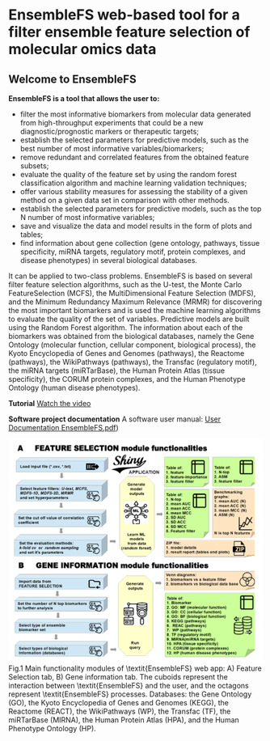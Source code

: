 # EnsembleFS web-based tool for a filter ensemble feature selection of molecular omics data

## Welcome to EnsembleFS
**EnsembleFS is a tool that allows the user to:**
* filter the most informative biomarkers from molecular data generated from high-throughput experiments that could be a new diagnostic/prognostic markers or therapeutic targets;
* establish the selected parameters for predictive models, such as the best number of most informative variables/biomarkers;
* remove redundant and correlated features from the obtained feature subsets;
* evaluate the quality of the feature set by using the random forest classification algorithm and machine learning validation techniques;
* offer various stability measures for assessing the stability of a given method on a given data set in comparison with other methods.
* establish the selected parameters for predictive models, such as the top N number of most informative variables;
* save and visualize the data and model results in the form of plots and tables;
* find information about gene collection (gene ontology, pathways, tissue specificity, miRNA targets, regulatory motif, protein complexes, and disease phenotypes) in several biological databases.

It can be applied to two-class problems. EnsembleFS is based on several filter feature selection algorithms, such as the U-test, the Monte Carlo FeatureSelection (MCFS), the MultiDimensional Feature Selection (MDFS), and the Minimum Redundancy Maximum Relevance (MRMR) for discovering the most important biomarkers and is used the machine learning algorithms to evaluate the quality of the set of variables. Predictive models are built using the Random Forest algorithm.
The information about each of the biomarkers was obtained from the biological databases, namely the Gene Ontology (molecular function, cellular component, biological process), the Kyoto Encyclopedia of Genes and Genomes (pathways), the Reactome (pathways), the WikiPathways (pathways), the Transfac (regulatory motif), the miRNA targets (miRTarBase), the Human Protein Atlas (tissue specificity), the CORUM protein complexes, and the Human Phenotype Ontology (human disease phenotypes).

**Tutorial**
[Watch the video](https://www.youtube.com/embed/ENf3LEMb56E)

**Software project documentation**
A software user manual: 
[User Documentation EnsembleFS.pdf](https://github.com/biocsuwb/EnsembleFS/blob/main/User%20Documentation%20EnsembleFS.pdf))


![Fig.1](https://github.com/biocsuwb/Images/blob/main/Fig1.png?raw=true)
Fig.1 Main functionality modules of \textit{EnsembleFS} web app: A) Feature Selection tab, B) Gene information tab. The cuboids represent the interaction between \textit{EnsembleFS} and the user, and the octagons represent \textit{EnsembleFS} processes. Databases: the Gene Ontology (GO), the Kyoto Encyclopedia of Genes and Genomes (KEGG), the Reactome (REACT), the WikiPathways (WP), the Transfac (TF), the miRTarBase (MIRNA), the Human Protein Atlas (HPA), and the Human Phenotype Ontology (HP).
